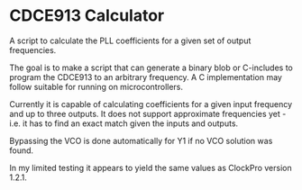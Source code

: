 # CDCE913 Calculator
A script to calculate the PLL coefficients for a given set of output frequencies.

The goal is to make a script that can generate a binary blob or C-includes to program the CDCE913 to an arbitrary frequency. A C implementation may follow suitable for running on microcontrollers.

Currently it is capable of calculating coefficients for a given input frequency and up to three outputs. It does not support approximate frequencies yet - i.e. it has to find an exact match given the inputs and outputs.

Bypassing the VCO is done automatically for Y1 if no VCO solution was found.

In my limited testing it appears to yield the same values as ClockPro version 1.2.1.